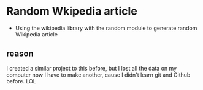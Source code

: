 # Random Wkipedia article

- Using the wikipedia library with the random module to generate random Wikipedia article

##  reason

I created a similar project to this before, but I lost all the data on my computer now I have to make another, cause I didn't learn git and Github before. LOL
